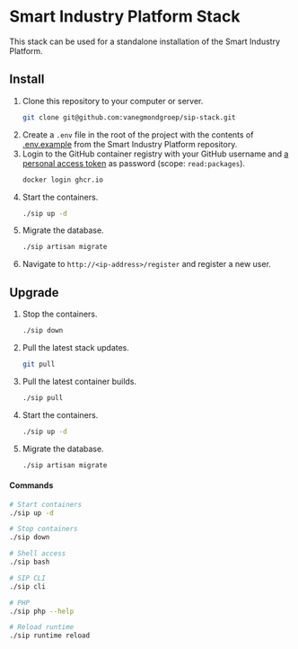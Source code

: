 # Smart Industry Platform Stack

This stack can be used for a standalone installation of the Smart Industry Platform.

## Install

1. Clone this repository to your computer or server.
   ```bash
   git clone git@github.com:vanegmondgroep/sip-stack.git 
   ```
1. Create a `.env` file in the root of the project with the contents of [.env.example](https://github.com/vanegmondgroep/smart-industry-platform/blob/main/.env.example) from the Smart Industry Platform repository.
1. Login to the GitHub container registry with your GitHub username and [a personal access token](https://docs.github.com/en/github/authenticating-to-github/keeping-your-account-and-data-secure/creating-a-personal-access-token) as password (scope: `read:packages`). 
   ```bash
   docker login ghcr.io
   ```
1. Start the containers.
   ```bash
   ./sip up -d
   ```
1. Migrate the database.
   ```bash
   ./sip artisan migrate
   ```
1. Navigate to `http://<ip-address>/register` and register a new user.


## Upgrade

1. Stop the containers.
   ```bash
   ./sip down
   ```
1. Pull the latest stack updates.
   ```bash
   git pull
   ```
1. Pull the latest container builds.
   ```bash
   ./sip pull 
   ```
1. Start the containers.
   ```bash
   ./sip up -d
   ```
1. Migrate the database.
   ```bash
   ./sip artisan migrate
   ```

#### Commands

```bash
# Start containers
./sip up -d

# Stop containers
./sip down

# Shell access
./sip bash

# SIP CLI
./sip cli

# PHP
./sip php --help

# Reload runtime
./sip runtime reload
```
